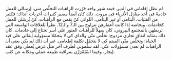 لم تطل إقاماتي في الدير. فبعد شهر واحد قرّرت الراهبات التخلّص مني: إرسالي للعمل خادمةً في أحد منازل الأثرياء في بيروت. ذلك كان أيضاً مصير كثيرات أخريات آنذاك: فكثير من الفتيات، اليتامى أو غير اليتامى، اللواتي كنّ يقمن مع الراهبات، كنّ يُرسَلن للعمل كخادمات، وبخاصة إذا كانت أعمارهن تتراوح بين الـ7 والـ12. نظراً للعلاقات الواسعة التي تربطهن بالمجتمع البيروتي، كان سهلاً للراهبات العثور على أسر تحتاج إلى خادمات. كان ذلك بمثابة اتفاق تجاري مزدوج: تخلّص منّي والداي كي لا يتحمّلا مسؤولية إبقائي على قيد الحياة؛ وتخلّص منّي الميتم كي لا يتحمّل تكلفة إطعامي. غير أن ذلك لم يكن يعني أن الراهبات لم تعدن مسؤولات عنّي: لقد سلّموني لطرف آخر مثل غرض يُعطى وفق عقد إيجار، وفيما اسْتَمْرَرْن بمراقبة طبيعة عملي ومكانه عن كثب.
